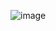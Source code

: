 
![image](https://user-images.githubusercontent.com/44297246/209336931-e9724f63-81c5-4b73-abe2-4c220578c793.png)
